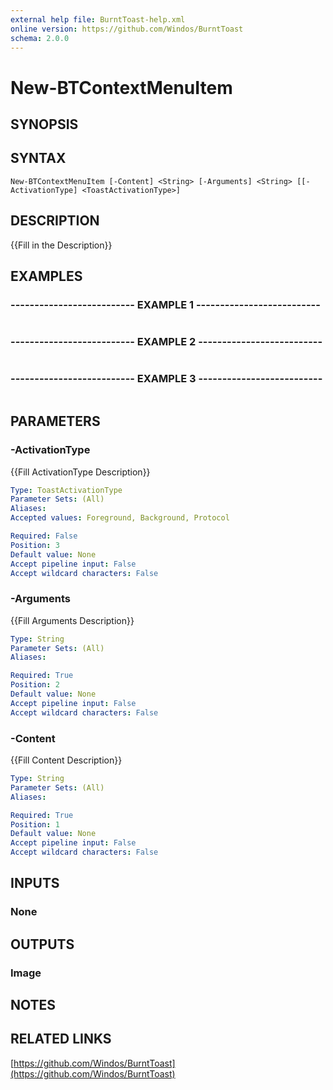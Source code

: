 ```yaml
---
external help file: BurntToast-help.xml
online version: https://github.com/Windos/BurntToast
schema: 2.0.0
---
```


# New-BTContextMenuItem

## SYNOPSIS

## SYNTAX

```
New-BTContextMenuItem [-Content] <String> [-Arguments] <String> [[-ActivationType] <ToastActivationType>]
```

## DESCRIPTION
{{Fill in the Description}}

## EXAMPLES

### -------------------------- EXAMPLE 1 --------------------------
```

```

### -------------------------- EXAMPLE 2 --------------------------
```

```

### -------------------------- EXAMPLE 3 --------------------------
```

```

## PARAMETERS

### -ActivationType
{{Fill ActivationType Description}}

```yaml
Type: ToastActivationType
Parameter Sets: (All)
Aliases: 
Accepted values: Foreground, Background, Protocol

Required: False
Position: 3
Default value: None
Accept pipeline input: False
Accept wildcard characters: False
```

### -Arguments
{{Fill Arguments Description}}

```yaml
Type: String
Parameter Sets: (All)
Aliases: 

Required: True
Position: 2
Default value: None
Accept pipeline input: False
Accept wildcard characters: False
```

### -Content
{{Fill Content Description}}

```yaml
Type: String
Parameter Sets: (All)
Aliases: 

Required: True
Position: 1
Default value: None
Accept pipeline input: False
Accept wildcard characters: False
```

## INPUTS

### None

## OUTPUTS

### Image

## NOTES

## RELATED LINKS

[https://github.com/Windos/BurntToast](https://github.com/Windos/BurntToast)

